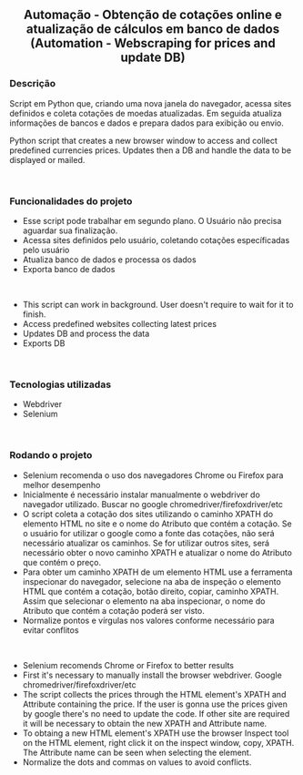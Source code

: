 <h2 align='center'>Automação - Obtenção de cotações online e atualização de cálculos em banco de dados
(Automation - Webscraping for prices and update DB)
</h2>


### Descrição

<p></p>
Script em Python que, criando uma nova janela do navegador, acessa sites definidos e coleta cotações de moedas atualizadas. Em seguida atualiza informações de bancos e dados e prepara dados para exibição ou envio.

<p>Python script that creates a new browser window to access and collect predefined currencies prices. Updates then a DB and handle the data to be displayed or mailed.</p>
<br>

### Funcionalidades do projeto

* Esse script pode trabalhar em segundo plano. O Usuário não precisa aguardar sua finalização.
* Acessa sites definidos pelo usuário, coletando cotações específicadas pelo usuário
* Atualiza banco de dados e processa os dados
* Exporta banco de dados
<br>

* This script can work in background. User doesn't require to wait for it to finish.
* Access predefined websites collecting latest prices
* Updates DB and process the data
* Exports DB
<br>


### Tecnologias utilizadas

* Webdriver
* Selenium
<br>


### Rodando o projeto

* Selenium recomenda o uso dos navegadores Chrome ou Firefox para melhor desempenho
* Inicialmente é necessário instalar manualmente o webdriver do navegador utilizado. Buscar no google chromedriver/firefoxdriver/etc
* O script coleta a cotação dos sites utilizando o caminho XPATH do elemento HTML no site e o nome do Atributo que contém a cotação. Se o usuário for utilizar o google como a fonte das cotações, não será necessário atualizar os caminhos. Se for utilizar outros sites, será necessário obter o novo caminho XPATH e atualizar o nome do Atributo que contém o preço.
* Para obter um caminho XPATH de um elemento HTML use a ferramenta inspecionar do navegador, selecione na aba de inspeção o elemento HTML que contém a cotação, botão direito, copiar, caminho XPATH. Assim que selecionar o elemento na aba inspecionar, o nome do Atributo que contém a cotação poderá ser visto.
* Normalize pontos e vírgulas nos valores conforme necessário para evitar conflitos
<br>

* Selenium recomends Chrome or Firefox to better results
* First it's necessary to manually install the browser webdriver. Google chromedriver/firefoxdriver/etc
* The script collects the prices through the HTML element's XPATH and Attribute containing the price. If the user is gonna use the prices given by google there's no need to update the code. If other site are required it will be necessary to obtain the new XPATH and Attribute name.
* To obtaing a new HTML element's XPATH use the browser Inspect tool on the HTML element, right click it on the inspect window, copy, XPATH. The Attribute name can be seen when selecting the element.
* Normalize the dots and commas on values to avoid conflicts.
